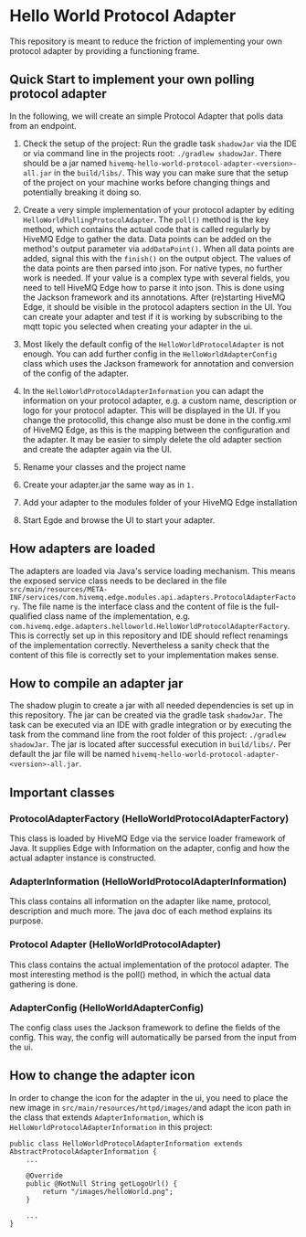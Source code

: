 # Hello World Protocol Adapter

This repository is meant to reduce the friction of implementing your own protocol adapter by providing a functioning frame. 

## Quick Start to implement your own polling protocol adapter
In the following, we will create an simple Protocol Adapter that polls data from an endpoint.

1. Check the setup of the project: Run the gradle task `shadowJar` via the IDE or via command line in the projects root: `./gradlew shadowJar`. 
There should be a jar named `hivemq-hello-world-protocol-adapter-<version>-all.jar` in the `build/libs/`. 
This way you can make sure that the setup of the project on your machine works before changing things and potentially breaking it doing so.
2. Create a very simple implementation of your protocol adapter by editing `HelloWorldPollingProtocolAdapter`. The `poll()` method is the key method, which contains the actual code that is called regularly by HiveMQ Edge to gather the data. 
Data points can be added on the method's output parameter via `addDataPoint()`. 
When all data points are added, signal this with the `finish()` on the output object. 
The values of the data points are then parsed into json. For native types, no further work is needed. If your value is a complex type with several fields, you need to tell HiveMQ Edge how to parse it into json. 
This is done using the Jackson framework and its annotations.
After (re)starting HiveMQ Edge, it should be visible in the protocol adapters section in the UI. You can create your adapter and test if it is working by subscribing to the mqtt topic you selected when creating your adapter in the ui.

3. Most likely the default config of the `HelloWorldProtocolAdapter` is not enough. You can add further config in the `HelloWorldAdapterConfig` class which uses the Jackson framework for annotation and conversion of the config of the adapter. 

4. In the `HelloWorldProtocolAdapterInformation` you can adapt the information on your protocol adapter, e.g. a custom name, description or logo for your protocol adapter. 
This will be displayed in the UI. If you change the protocolId, this change also must be done in the config.xml of HiveMQ Edge, as this is the mapping between the configuration and the adapter. It may be easier to simply delete the old adapter section and create the adapter again via the UI.
5. Rename your classes and the project name
6. Create your adapter.jar the same way as in `1.`
7. Add your adapter to the modules folder of your HiveMQ Edge installation
8. Start Egde and browse the UI to start your adapter.


## How adapters are loaded

The adapters are loaded via Java's service loading mechanism. This means the exposed service class needs to be declared
in the file `src/main/resources/META-INF/services/com.hivemq.edge.modules.api.adapters.ProtocolAdapterFactory`. The file
name is the interface class and the content of file is the full-qualified class name of the implementation,
e.g. `com.hivemq.edge.adapters.helloworld.HelloWorldProtocolAdapterFactory`. This is correctly set up in this repository and IDE should reflect renamings of the implementation correctly. Nevertheless a sanity check that the content of this file is correctly set to your implementation makes sense.

## How to compile an adapter jar

The shadow plugin to create a jar with all needed dependencies is set up in this repository. The jar can be created via the gradle task `shadowJar`. The task can be executed via an IDE with gradle integration or by executing the task from the command line from the root folder of this project: `./gradlew shadowJar`. The jar is located after successful execution in `build/libs/`. 
Per default the jar file will be named `hivemq-hello-world-protocol-adapter-<version>-all.jar`. 

## Important classes

### ProtocolAdapterFactory (HelloWorldProtocolAdapterFactory)

This class is loaded by HiveMQ Edge via the service loader framework of Java. It supplies Edge with Information on the adapter, config and how the actual adapter instance is constructed.

### AdapterInformation (HelloWorldProtocolAdapterInformation)

This class contains all information on the adapter like name, protocol, description and much more. The java doc of each method explains its purpose.

### Protocol Adapter (HelloWorldProtocolAdapter)

This class contains the actual implementation of the protocol adapter. The most interesting method is the poll() method, in which the actual data gathering is done. 


### AdapterConfig (HelloWorldAdapterConfig)

The config class uses the Jackson framework to define the fields of the config. This way, the config will automatically be parsed from the input from the ui.

## How to change the adapter icon

In order to change the icon for the adapter in the ui, you need to place the new image
in `src/main/resources/httpd/images/`and adapt the icon path in the class that extends `AdapterInformation`, which
is `HelloWorldProtocolAdapterInformation` in this project:

```
public class HelloWorldProtocolAdapterInformation extends AbstractProtocolAdapterInformation {
    ...

    @Override
    public @NotNull String getLogoUrl() {
        return "/images/helloWorld.png";
    }
    
    ...
}
```

